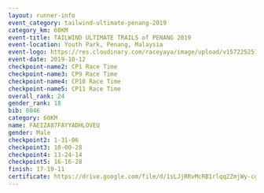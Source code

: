 ```yaml
---
layout: runner-info 
event_category: tailwind-ultimate-penang-2019 
category_km: 60KM 
event-title: TAILWIND ULTIMATE TRAILS of PENANG 2019 
event-location: Youth Park, Penang, Malaysia 
event-logo: https://res.cloudinary.com/raceyaya/image/upload/v1572252513/logo/utop-2019_h9tzys.jpg 
event-date: 2019-10-12 
checkpoint-name2: CP1 Race Time 
checkpoint-name3: CP9 Race Time 
checkpoint-name4: CP10 Race Time 
checkpoint-name5: CP11 Race Time 
overall_rank: 24
gender_rank: 18
bib: 6046
category: 60KM
name: FAEIZA87FAYYADHLOVEU
gender: Male
checkpoint2: 1-31-06
checkpoint3: 10-00-28
checkpoint4: 13-24-14
checkpoint5: 16-16-28
finish: 17-19-11
certificate: https://drive.google.com/file/d/1sLJjRRvMcRB1rlqq2ZmjWy-cgpRJAWGY/view?usp=sharing
---
```


